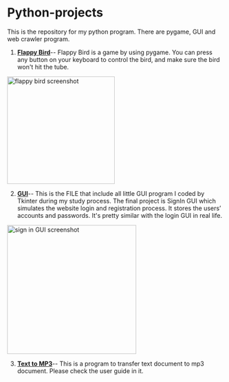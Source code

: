 # Python-projects
This is the repository for my python program. There are pygame, GUI and web crawler program.
<style>
 img{align: center}
</style>

1. **[Flappy Bird](https://github.com/JackieMJQ/Python-projects/blob/main/Flappy_birds/flappy_bird.py)**--
Flappy Bird is a game by using pygame. You can press any button on your keyboard to control the bird, and make sure the bird won't hit the tube.
<img src='https://user-images.githubusercontent.com/97369797/153726546-ad3d89ee-18a3-4816-846c-0b333b1c24e6.jpg' width='250' alt='flappy bird screenshot'/>

2. **[GUI](https://github.com/JackieMJQ/Python-projects/tree/main/GUI)**--
This is the FILE that include all little GUI program I coded by Tkinter during my study process. The final project is SignIn GUI which simulates the website login and registration process. It stores the users’ accounts and passwords. It's pretty similar with the login GUI in real life.
 <img width="300" alt="sign in GUI screenshot" src="https://user-images.githubusercontent.com/97369797/153726772-2db6b324-011d-485c-a73b-1e9dfb97f0bc.png">


3. **[Text to MP3](https://github.com/JackieMJQ/Python-projects/blob/main/text_to_mp3/text_mp3.py)**--
This is a program to transfer text document to mp3 document. Please check the user guide in it.

